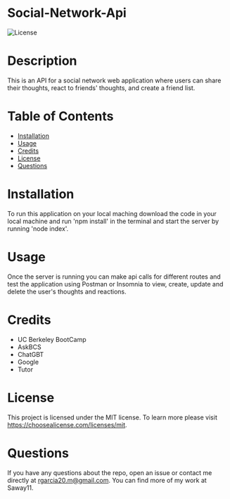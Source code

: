 # Social-Network-Api
![License](https://img.shields.io/badge/license-MIT-blue.svg)
# Description
This is an API for a social network web application where users can share their thoughts, react to friends' thoughts, and create a friend list.
# Table of Contents
- [Installation](#installation)
- [Usage](#usage)
- [Credits](#credits)
- [License](#license)
- [Questions](#questions)
# Installation
To run this application on your local maching download the code in your local machine and run 'npm install' in the terminal and start the server by running 'node index'.
# Usage
Once the server is running you can make api calls for different routes and test the application using Postman or Insomnia to view, create, update and delete the user's thoughts and reactions. 
# Credits
- UC Berkeley BootCamp
- AskBCS
- ChatGBT
- Google
- Tutor
# License
This project is licensed under the MIT license. To learn more please visit https://choosealicense.com/licenses/mit.
# Questions
If you have any questions about the repo, open an issue or contact me directly at rgarcia20.m@gmail.com. You can find more of my work at Saway11.